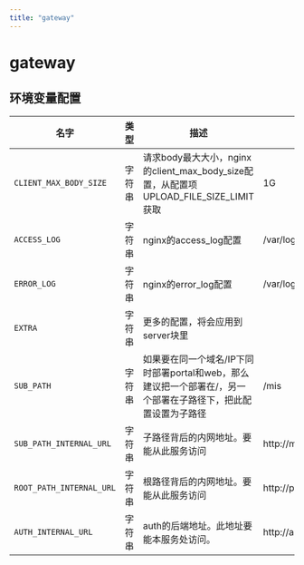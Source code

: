 ```yaml
---
title: "gateway"
---
```


# gateway

## 环境变量配置


| 名字 | 类型 | 描述 | 默认值 |
| -- | -- | -- | -- |
|`CLIENT_MAX_BODY_SIZE`|字符串|请求body最大大小，nginx的client_max_body_size配置，从配置项UPLOAD_FILE_SIZE_LIMIT获取|1G|
|`ACCESS_LOG`|字符串|nginx的access_log配置|/var/log/nginx/access.log|
|`ERROR_LOG`|字符串|nginx的error_log配置|/var/log/nginx/error.log|
|`EXTRA`|字符串|更多的配置，将会应用到server块里||
|`SUB_PATH`|字符串|如果要在同一个域名/IP下同时部署portal和web，那么建议把一个部署在/，另一个部署在子路径下，把此配置设置为子路径|/mis|
|`SUB_PATH_INTERNAL_URL`|字符串|子路径背后的内网地址。要能从此服务访问|http://mis-web:3000|
|`ROOT_PATH_INTERNAL_URL`|字符串|根路径背后的内网地址。要能从此服务访问|http://portal-web:3000|
|`AUTH_INTERNAL_URL`|字符串|auth的后端地址。此地址要能本服务处访问。|http://auth:5000|

